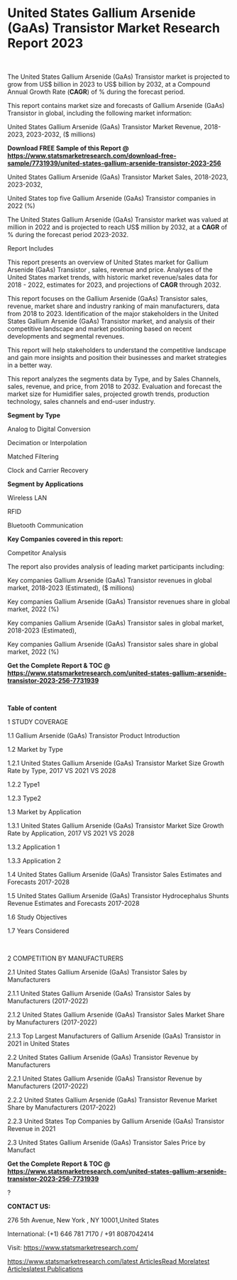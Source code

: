 <h1>United States Gallium Arsenide (GaAs) Transistor Market Research Report 2023</h1><br/><p>The United States Gallium Arsenide (GaAs) Transistor market is projected to grow from US$ billion in 2023 to US$ billion by 2032, at a Compound Annual Growth Rate (<strong>CAGR</strong>) of % during the forecast period.</p>
 
 
 
 <p>This report contains market size and forecasts of Gallium Arsenide (GaAs) Transistor in global, including the following market information:</p>
 
 
 
 <p>United States Gallium Arsenide (GaAs) Transistor Market Revenue, 2018-2023, 2023-2032, ($ millions)</p>
 
 
 
 <p><strong>Download FREE Sample of this Report @ <a href="https://www.statsmarketresearch.com/download-free-sample/7731939/united-states-gallium-arsenide-transistor-2023-256">https://www.statsmarketresearch.com/download-free-sample/7731939/united-states-gallium-arsenide-transistor-2023-256</a></strong></p>
 
 
 
 <p>United States Gallium Arsenide (GaAs) Transistor Market Sales, 2018-2023, 2023-2032,</p>
 
 
 
 <p>United States top five Gallium Arsenide (GaAs) Transistor companies in 2022 (%)</p>
 
 
 
 <p>The United States Gallium Arsenide (GaAs) Transistor market was valued at million in 2022 and is projected to reach US$ million by 2032, at a <strong>CAGR</strong> of % during the forecast period 2023-2032.</p>
 
 
 
 <p>Report Includes</p>
 
 
 
 <p>This report presents an overview of United States market for Gallium Arsenide (GaAs) Transistor , sales, revenue and price. Analyses of the United States market trends, with historic market revenue/sales data for 2018 - 2022, estimates for 2023, and projections of <strong>CAGR</strong> through 2032.</p>
 
 
 
 <p>This report focuses on the Gallium Arsenide (GaAs) Transistor sales, revenue, market share and industry ranking of main manufacturers, data from 2018 to 2023. Identification of the major stakeholders in the United States Gallium Arsenide (GaAs) Transistor market, and analysis of their competitive landscape and market positioning based on recent developments and segmental revenues.</p>
 
 
 
 <p>This report will help stakeholders to understand the competitive landscape and gain more insights and position their businesses and market strategies in a better way.</p>
 
 
 
 <p>This report analyzes the segments data by Type, and by Sales Channels, sales, revenue, and price, from 2018 to 2032. Evaluation and forecast the market size for Humidifier sales, projected growth trends, production technology, sales channels and end-user industry.</p>
 
 
 
 <p><strong>Segment by Type</strong></p>
 
 
 
 <p>Analog to Digital Conversion</p>
 
 
 
 <p>Decimation or Interpolation</p>
 
 
 
 <p>Matched Filtering</p>
 
 
 
 <p>Clock and Carrier Recovery</p>
 
 
 
 <p><strong>Segment <strong><strong>by Applications</strong></strong></strong></p>
 
 
 
 <p>Wireless LAN</p>
 
 
 
 <p>RFID</p>
 
 
 
 <p>Bluetooth Communication</p>
 
 
 
 <p><strong>Key Companies covered in this report:</strong></p>
 
 
 
 <p>Competitor Analysis</p>
 
 
 
 <p>The report also provides analysis of leading market participants including:</p>
 
 
 
 <p>Key companies Gallium Arsenide (GaAs) Transistor revenues in global market, 2018-2023 (Estimated), ($ millions)</p>
 
 
 
 <p>Key companies Gallium Arsenide (GaAs) Transistor revenues share in global market, 2022 (%)</p>
 
 
 
 <p>Key companies Gallium Arsenide (GaAs) Transistor sales in global market, 2018-2023 (Estimated),</p>
 
 
 
 <p>Key companies Gallium Arsenide (GaAs) Transistor sales share in global market, 2022 (%)</p>
 
 
 
 <div><b>Get the Complete Report & TOC @ <a href="https://www.statsmarketresearch.com/united-states-gallium-arsenide-transistor-2023-256-7731939">https://www.statsmarketresearch.com/united-states-gallium-arsenide-transistor-2023-256-7731939</a></b></div>
 
 
 
 <p><br />
 
 <b>Table of content</b></p>
 
 
 
 <p>1 STUDY COVERAGE<br />
 
 1.1 Gallium Arsenide (GaAs) Transistor Product Introduction<br />
 
 1.2 Market by Type<br />
 
 1.2.1 United States Gallium Arsenide (GaAs) Transistor Market Size Growth Rate by Type, 2017 VS 2021 VS 2028<br />
 
 1.2.2 Type1<br />
 
 1.2.3 Type2<br />
 
 1.3 Market by Application<br />
 
 1.3.1 United States Gallium Arsenide (GaAs) Transistor Market Size Growth Rate by Application, 2017 VS 2021 VS 2028<br />
 
 1.3.2 Application 1<br />
 
 1.3.3 Application 2<br />
 
 1.4 United States Gallium Arsenide (GaAs) Transistor Sales Estimates and Forecasts 2017-2028<br />
 
 1.5 United States Gallium Arsenide (GaAs) Transistor Hydrocephalus Shunts Revenue Estimates and Forecasts 2017-2028<br />
 
 1.6 Study Objectives<br />
 
 1.7 Years Considered<br />
 
 <br />
 
 2 COMPETITION BY MANUFACTURERS<br />
 
 2.1 United States Gallium Arsenide (GaAs) Transistor Sales by Manufacturers<br />
 
 2.1.1 United States Gallium Arsenide (GaAs) Transistor Sales by Manufacturers (2017-2022)<br />
 
 2.1.2 United States Gallium Arsenide (GaAs) Transistor Sales Market Share by Manufacturers (2017-2022)<br />
 
 2.1.3 Top Largest Manufacturers of Gallium Arsenide (GaAs) Transistor in 2021 in United States<br />
 
 2.2 United States Gallium Arsenide (GaAs) Transistor Revenue by Manufacturers<br />
 
 2.2.1 United States Gallium Arsenide (GaAs) Transistor Revenue by Manufacturers (2017-2022)<br />
 
 2.2.2 United States Gallium Arsenide (GaAs) Transistor Revenue Market Share by Manufacturers (2017-2022)<br />
 
 2.2.3 United States Top Companies by Gallium Arsenide (GaAs) Transistor Revenue in 2021<br />
 
 2.3 United States Gallium Arsenide (GaAs) Transistor Sales Price by Manufact</p>
 
 
 
 <div><b>Get the Complete Report & TOC @ <a href="https://www.statsmarketresearch.com/united-states-gallium-arsenide-transistor-2023-256-7731939">https://www.statsmarketresearch.com/united-states-gallium-arsenide-transistor-2023-256-7731939</a></b></div>
 
 
 
 <p>? </p>
 
 
 
 <p><b>CONTACT US:</b><br />
 
 276 5th Avenue, New York , NY 10001,United States<br />
 
 International: (+1) 646 781 7170 / +91 8087042414<br />
 
 Visit: <a href="https://www.statsmarketresearch.com/">https://www.statsmarketresearch.com/</a><br />
 
 <a href="https://gyeongbokgung.com">https://www.statsmarketresearch.com/</a><a href="https://hallyeomaritime.com">latest Articles</a><a href="https://jingwansa.com">Read More</a><a href="https://nguoiviet.jp/">latest Articles</a><a href="https://www.intelmarketresearch.com/">latest Publications</a></p>